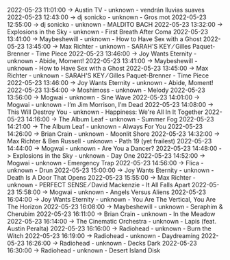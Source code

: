 2022-05-23 11:01:00 -> Austin TV - unknown - vendrán lluvias suaves
2022-05-23 12:43:00 -> dj sonicko - unknown - Gros mot
2022-05-23 12:55:00 -> dj sonicko - unknown - MALDITO BACH
2022-05-23 13:32:00 -> Explosions in the Sky - unknown - First Breath After Coma
2022-05-23 13:41:00 -> Maybeshewill - unknown - How to Have Sex with a Ghost
2022-05-23 13:45:00 -> Max Richter - unknown - SARAH'S KEY ⁄ Gilles Paquet-Brenner - Time Piece
2022-05-23 13:46:00 -> Joy Wants Eternity - unknown - Abide, Moment!
2022-05-23 13:41:00 -> Maybeshewill - unknown - How to Have Sex with a Ghost
2022-05-23 13:45:00 -> Max Richter - unknown - SARAH'S KEY ⁄ Gilles Paquet-Brenner - Time Piece
2022-05-23 13:46:00 -> Joy Wants Eternity - unknown - Abide, Moment!
2022-05-23 13:54:00 -> Moshimoss - unknown - Melody
2022-05-23 13:56:00 -> Mogwai - unknown - Sine Wave
2022-05-23 14:01:00 -> Mogwai - unknown - I’m Jim Morrison, I’m Dead
2022-05-23 14:08:00 -> This Will Destroy You - unknown - Happiness: We're All In It Together
2022-05-23 14:16:00 -> The Album Leaf - unknown - Summer Fog
2022-05-23 14:21:00 -> The Album Leaf - unknown - Always For You
2022-05-23 14:26:00 -> Brian Crain - unknown - Moonlit Shore
2022-05-23 14:32:00 -> Max Richter & Ben Russell - unknown - Path 19 (yet frailest)
2022-05-23 14:44:00 -> Mogwai - unknown - Are You a Dancer?
2022-05-23 14:48:00 -> Explosions in the Sky - unknown - Day One
2022-05-23 14:52:00 -> Mogwai - unknown - Emergency Trap
2022-05-23 14:56:00 -> Flica - unknown - Drun
2022-05-23 15:00:00 -> Joy Wants Eternity - unknown - Death Is A Door That Opens
2022-05-23 15:55:00 -> Max Richter - unknown - PERFECT SENSE ⁄ David Mackenzie - It All Falls Apart
2022-05-23 15:58:00 -> Mogwai - unknown - Angels Versus Aliens
2022-05-23 16:04:00 -> Joy Wants Eternity - unknown - You Are The Vertical, You Are The Horizon
2022-05-23 16:08:00 -> Maybeshewill - unknown - Seraphim & Cherubim
2022-05-23 16:11:00 -> Brian Crain - unknown - In the Meadow
2022-05-23 16:14:00 -> The Cinematic Orchestra - unknown - Lapis (feat. Austin Peralta)
2022-05-23 16:16:00 -> Radiohead - unknown - Burn the Witch
2022-05-23 16:19:00 -> Radiohead - unknown - Daydreaming
2022-05-23 16:26:00 -> Radiohead - unknown - Decks Dark
2022-05-23 16:30:00 -> Radiohead - unknown - Desert Island Disk
